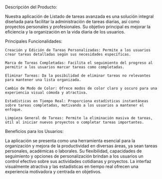 Descripción del Producto:

Nuestra aplicación de Listado de tareas avanzada es una solución integral diseñada para facilitar la administración de tareas diarias, así como proyectos personales y profesionales. Su objetivo principal es mejorar la eficiencia y la organización en la vida diaria de los usuarios.

Principales Funcionalidades:

    Creación y Edición de Tareas Personalizadas: Permite a los usuarios crear tareas detalladas según sus necesidades específicas.

    Marca de Tareas Completadas: Facilita el seguimiento del progreso al permitir a los usuarios marcar tareas como completadas.

    Eliminar Tareas: Da la posibilidad de eliminar tareas no relevantes para mantener una lista organizada.

    Cambio de Modo de Color: Ofrece modos de color claro y oscuro para una experiencia visual cómoda y atractiva.

    Estadísticas en Tiempo Real: Proporciona estadísticas instantáneas sobre tareas completadas, motivando a los usuarios a mantener el enfoque.

    Limpieza General de Tareas: Permite la eliminación masiva de tareas, útil al iniciar nuevos proyectos o completar tareas importantes.

Beneficios para los Usuarios:

La aplicación se presenta como una herramienta esencial para la organización y mejora de la productividad en diversas áreas, ya sean tareas personales, académicas o laborales. Su flexibilidad, capacidades de seguimiento y opciones de personalización brindan a los usuarios un control efectivo sobre sus actividades cotidianas y proyectos. La interfaz visualmente atractiva y las estadísticas en tiempo real ofrecen una experiencia motivadora y centrada en objetivos.